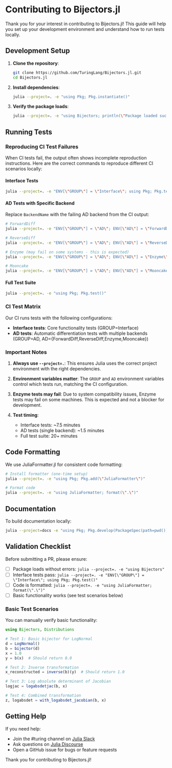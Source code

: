 # Contributing to Bijectors.jl

Thank you for your interest in contributing to Bijectors.jl! This guide will help you set up your development environment and understand how to run tests locally.

## Development Setup

 1. **Clone the repository**:
    
    ```bash
    git clone https://github.com/TuringLang/Bijectors.jl.git
    cd Bijectors.jl
    ```

 2. **Install dependencies**:
    
    ```bash
    julia --project=. -e "using Pkg; Pkg.instantiate()"
    ```
 3. **Verify the package loads**:
    
    ```bash
    julia --project=. -e "using Bijectors; println(\"Package loaded successfully\")"
    ```

## Running Tests

### Reproducing CI Test Failures

When CI tests fail, the output often shows incomplete reproduction instructions. Here are the correct commands to reproduce different CI scenarios locally:

#### Interface Tests

```bash
julia --project=. -e "ENV[\"GROUP\"] = \"Interface\"; using Pkg; Pkg.test()"
```

#### AD Tests with Specific Backend

Replace `BackendName` with the failing AD backend from the CI output:

```bash
# ForwardDiff
julia --project=. -e "ENV[\"GROUP\"] = \"AD\"; ENV[\"AD\"] = \"ForwardDiff\"; using Pkg; Pkg.test()"

# ReverseDiff  
julia --project=. -e "ENV[\"GROUP\"] = \"AD\"; ENV[\"AD\"] = \"ReverseDiff\"; using Pkg; Pkg.test()"

# Enzyme (may fail on some systems - this is expected)
julia --project=. -e "ENV[\"GROUP\"] = \"AD\"; ENV[\"AD\"] = \"Enzyme\"; using Pkg; Pkg.test()"

# Mooncake
julia --project=. -e "ENV[\"GROUP\"] = \"AD\"; ENV[\"AD\"] = \"Mooncake\"; using Pkg; Pkg.test()"
```

#### Full Test Suite

```bash
julia --project=. -e "using Pkg; Pkg.test()"
```

### CI Test Matrix

Our CI runs tests with the following configurations:

  - **Interface tests**: Core functionality tests (GROUP=Interface)
  - **AD tests**: Automatic differentiation tests with multiple backends (GROUP=AD, AD={ForwardDiff,ReverseDiff,Enzyme,Mooncake})

### Important Notes

 1. **Always use `--project=.`**: This ensures Julia uses the correct project environment with the right dependencies.

 2. **Environment variables matter**: The `GROUP` and `AD` environment variables control which tests run, matching the CI configuration.
 3. **Enzyme tests may fail**: Due to system compatibility issues, Enzyme tests may fail on some machines. This is expected and not a blocker for development.
 4. **Test timing**:
    
      + Interface tests: ~7.5 minutes
      + AD tests (single backend): ~1.5 minutes
      + Full test suite: 20+ minutes

## Code Formatting

We use JuliaFormatter.jl for consistent code formatting:

```bash
# Install formatter (one-time setup)
julia --project=. -e "using Pkg; Pkg.add(\"JuliaFormatter\")"

# Format code
julia --project=. -e "using JuliaFormatter; format(\".\")"
```

## Documentation

To build documentation locally:

```bash
julia --project=docs -e "using Pkg; Pkg.develop(PackageSpec(path=pwd())); Pkg.instantiate(); include(\"docs/make.jl\")"
```

## Validation Checklist

Before submitting a PR, please ensure:

  - [ ] Package loads without errors: `julia --project=. -e "using Bijectors"`
  - [ ] Interface tests pass: `julia --project=. -e "ENV[\"GROUP\"] = \"Interface\"; using Pkg; Pkg.test()"`
  - [ ] Code is formatted: `julia --project=. -e "using JuliaFormatter; format(\".\")"`
  - [ ] Basic functionality works (see test scenarios below)

### Basic Test Scenarios

You can manually verify basic functionality:

```julia
using Bijectors, Distributions

# Test 1: Basic bijector for LogNormal  
d = LogNormal()
b = bijector(d)
x = 1.0
y = b(x)  # Should return 0.0

# Test 2: Inverse transformation
x_reconstructed = inverse(b)(y)  # Should return 1.0

# Test 3: Log absolute determinant of Jacobian
logjac = logabsdetjac(b, x)

# Test 4: Combined transformation  
z, logabsdet = with_logabsdet_jacobian(b, x)
```

## Getting Help

If you need help:

  - Join the #turing channel on [Julia Slack](https://julialang.org/slack/)
  - Ask questions on [Julia Discourse](https://discourse.julialang.org)
  - Open a GitHub issue for bugs or feature requests

Thank you for contributing to Bijectors.jl!
